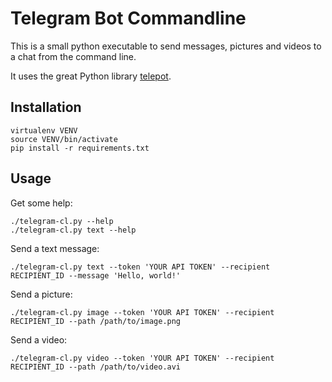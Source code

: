 Telegram Bot Commandline
========================

This is a small python executable to send messages, pictures and
videos to a chat from the command line.

It uses the great Python library [telepot](https://github.com/nickoala/telepot).

Installation
------------

```
virtualenv VENV
source VENV/bin/activate
pip install -r requirements.txt
```

Usage
-----

Get some help:

```
./telegram-cl.py --help
./telegram-cl.py text --help
```

Send a text message:
```
./telegram-cl.py text --token 'YOUR API TOKEN' --recipient RECIPIENT_ID --message 'Hello, world!'
```

Send a picture:
```
./telegram-cl.py image --token 'YOUR API TOKEN' --recipient RECIPIENT_ID --path /path/to/image.png
```

Send a video:
```
./telegram-cl.py video --token 'YOUR API TOKEN' --recipient RECIPIENT_ID --path /path/to/video.avi
```
